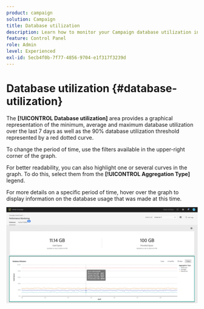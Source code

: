 ```yaml
---
product: campaign
solution: Campaign
title: Database utilization
description: Learn how to monitor your Campaign database utilization in the Control Panel.
feature: Control Panel
role: Admin
level: Experienced
exl-id: 5ecb4f0b-7f77-4856-9704-e1f317f3239d
---
```

# Database utilization {#database-utilization}

The **[!UICONTROL Database utilization]** area provides a graphical representation of the minimum, average and maximum database utilization over the last 7 days as well as the 90% database utilization threshold represented by a red dotted curve.

To change the period of time, use the filters available in the upper-right corner of the graph.

For better readability, you can also highlight one or several curves in the graph. To do this, select them from the  **[!UICONTROL Aggregation Type]** legend.

For more details on a specific period of time, hover over the graph to display information on the database usage that was made at this time.

![](assets/databases_dashboard_detail.png)
